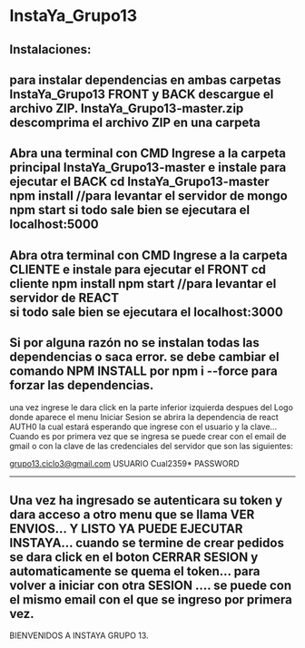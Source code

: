 # InstaYa_Grupo13
Instalaciones:
--------------------------------------------------------------------------------------
para instalar dependencias en ambas carpetas InstaYa_Grupo13 FRONT y BACK
descargue el archivo ZIP. InstaYa_Grupo13-master.zip 
descomprima el archivo ZIP en una carpeta
--------------------------------------------------------------------------------------
Abra una terminal con CMD
Ingrese a la carpeta principal InstaYa_Grupo13-master e instale para ejecutar el BACK 
cd InstaYa_Grupo13-master
npm install        //para levantar el servidor de mongo
npm start
si todo sale bien se ejecutara el localhost:5000
---------------------------------------------------------------------------------------
Abra otra terminal con CMD
Ingrese a la carpeta CLIENTE e instale para ejecutar el FRONT 
cd cliente
npm install 
npm start         //para levantar el servidor de REACT   
si todo sale bien se ejecutara el localhost:3000
-------------------------------------------------------------------------------------

Si por alguna razón no se instalan todas las dependencias o saca error.
se debe cambiar el comando NPM INSTALL por npm i --force para forzar las dependencias.
-------------------------------------------------------------------------------------
una vez ingrese le dara click en la parte inferior izquierda despues del Logo donde aparece el menu Iniciar Sesion
se abrira la dependencia de react AUTH0 la cual estará esperando que ingrese con el usuario y la clave...
Cuando es por primera vez que se ingresa se puede crear con el email de gmail o con la clave de las credenciales
del servidor que son las siguientes:

grupo13.ciclo3@gmail.com    USUARIO
Cual2359*                   PASSWORD

-------------------------------------------------------------------------------------
Una vez ha ingresado se autenticara su token y dara acceso a otro menu que se llama VER ENVIOS...
Y LISTO YA PUEDE EJECUTAR INSTAYA...
cuando se termine de crear pedidos se dara click en el boton CERRAR SESION y automaticamente se quema el token... para volver a iniciar
con otra SESION .... se puede con el mismo email con el que se ingreso por primera vez.
-------------------------------------------------------------------------------------
BIENVENIDOS A INSTAYA GRUPO 13.




